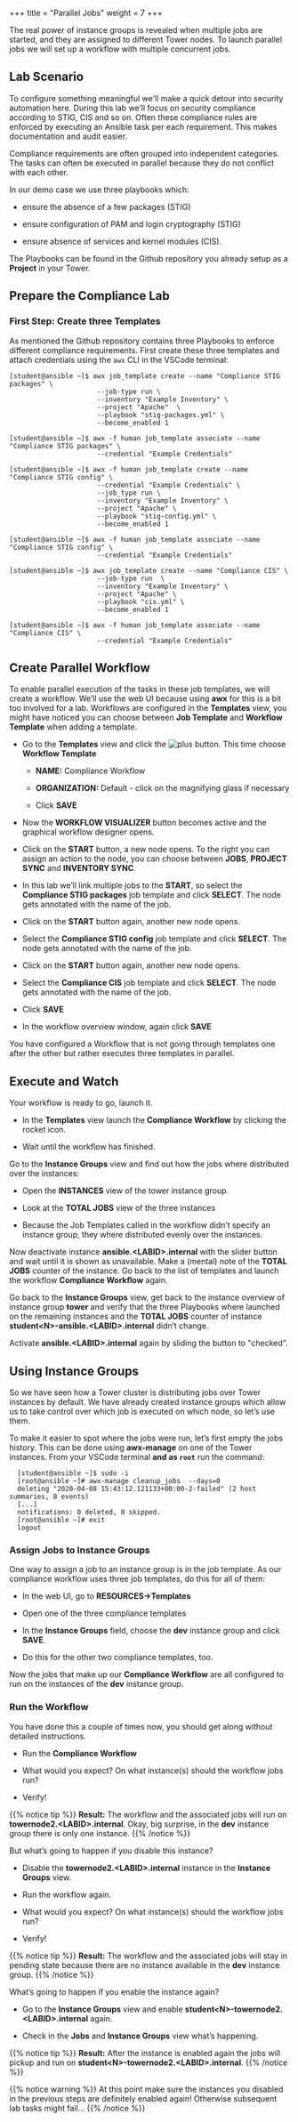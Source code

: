 +++
title = "Parallel Jobs"
weight = 7
+++

The real power of instance groups is revealed when multiple jobs are started, and they are assigned to different Tower nodes. To launch parallel jobs we will set up a workflow with multiple concurrent jobs.

## Lab Scenario

To configure something meaningful we'll make a quick detour into security automation here. During this lab we’ll focus on security compliance according to STIG, CIS and so on. Often these compliance rules are enforced by executing an Ansible task per each requirement. This makes documentation and audit easier.

Compliance requirements are often grouped into independent categories. The tasks can often be executed in parallel because they do not conflict with each other.

In our demo case we use three playbooks which:

  - ensure the absence of a few packages (STIG)

  - ensure configuration of PAM and login cryptography (STIG)

  - ensure absence of services and kernel modules (CIS).

The Playbooks can be found in the Github repository you already setup as a **Project** in your Tower.

## Prepare the Compliance Lab

### First Step: Create three Templates

As mentioned the Github repository contains three Playbooks to enforce different compliance requirements. First create these three templates and attach credentials using the `awx` CLI in the VSCode terminal:

    [student@ansible ~]$ awx job_template create --name "Compliance STIG packages" \
                          --job-type run \
                          --inventory "Example Inventory" \
                          --project "Apache"  \
                          --playbook "stig-packages.yml" \
                          --become_enabled 1

    [student@ansible ~]$ awx -f human job_template associate --name "Compliance STIG packages" \
                          --credential "Example Credentials"

    [student@ansible ~]$ awx -f human job_template create --name "Compliance STIG config" \
                          --credential "Example Credentials" \
                          --job_type run \
                          --inventory "Example Inventory" \
                          --project "Apache" \
                          --playbook "stig-config.yml" \
                          --become_enabled 1

    [student@ansible ~]$ awx -f human job_template associate --name "Compliance STIG config" \
                          --credential "Example Credentials"

    [student@ansible ~]$ awx job_template create --name "Compliance CIS" \
                          --job-type run  \
                          --inventory "Example Inventory" \
                          --project "Apache" \
                          --playbook "cis.yml" \
                          --become_enabled 1

    [student@ansible ~]$ awx -f human job_template associate --name "Compliance CIS" \
                          --credential "Example Credentials"

## Create Parallel Workflow

To enable parallel execution of the tasks in these job templates, we will create a workflow. We’ll use the web UI because using **awx** for this is a bit too involved for a lab. Workflows are configured in the **Templates** view, you might have noticed you can choose between **Job Template** and **Workflow Template** when adding a template.

  - Go to the **Templates** view and click the ![plus](../../images/green_plus.png?classes=inline) button. This time choose **Workflow Template**

      - **NAME:** Compliance Workflow

      - **ORGANIZATION:** Default - click on the magnifying glass if necessary

      - Click **SAVE**

  - Now the **WORKFLOW VISUALIZER** button becomes active and the     graphical workflow designer opens.

  - Click on the **START** button, a new node opens. To the right you can assign an action to the node, you can choose between **JOBS**, **PROJECT SYNC** and **INVENTORY SYNC**.

  - In this lab we’ll link multiple jobs to the **START**, so select the **Compliance STIG packages** job template and click **SELECT**. The node gets annotated with the name of the job.

  - Click on the **START** button again, another new node opens.

  - Select the **Compliance STIG config** job template and click **SELECT**. The node gets annotated with the name of the job.

  - Click on the **START** button again, another new node opens.

  - Select the **Compliance CIS** job template and click **SELECT**. The node gets annotated with the name of the job.

  - Click **SAVE**

  - In the workflow overview window, again click **SAVE**

You have configured a Workflow that is not going through templates one after the other but rather executes three templates in parallel.

## Execute and Watch

Your workflow is ready to go, launch it.

  - In the **Templates** view launch the **Compliance Workflow** by clicking the rocket icon.

  - Wait until the workflow has finished.

Go to the **Instance Groups** view and find out how the jobs where distributed over the instances:

  - Open the **INSTANCES** view of the tower instance group.

  - Look at the **TOTAL JOBS** view of the three instances

  - Because the Job Templates called in the workflow didn’t specify an
    instance group, they where distributed evenly over the instances.

Now deactivate instance **ansible.\<LABID>.internal** with the slider button and wait until it is shown as unavailable. Make a (mental) note of the **TOTAL JOBS** counter of the instance. Go back to the list of templates and launch the workflow **Compliance Workflow** again.

Go back to the **Instance Groups** view, get back to the instance overview of instance group **tower** and verify that the three Playbooks where launched on the remaining instances and the **TOTAL JOBS** counter of instance **student\<N>-ansible.\<LABID>.internal** didn’t change.

Activate **ansible.\<LABID>.internal** again by sliding the button to "checked".

## Using Instance Groups

So we have seen how a Tower cluster is distributing jobs over Tower instances by default. We have already created instance groups which allow us to take control over which job is executed on which node, so let’s use them.

To make it easier to spot where the jobs were run, let’s first empty the jobs history. This can be done using **awx-manage** on one of the Tower instances. From your VSCode terminal **and as `root`** run the command:

      [student@ansible ~]$ sudo -i
      [root@ansible ~]# awx-manage cleanup_jobs  --days=0
      deleting "2020-04-08 15:43:12.121133+00:00-2-failed" (2 host summaries, 8 events)
      [...]
      notifications: 0 deleted, 0 skipped.
      [root@ansible ~]# exit
      logout

### Assign Jobs to Instance Groups

One way to assign a job to an instance group is in the job template. As our compliance workflow uses three job templates, do this for all of them:

  - In the web UI, go to **RESOURCES→Templates**

  - Open one of the three compliance templates

  - In the **Instance Groups** field, choose the **dev** instance group and click **SAVE**.

  - Do this for the other two compliance templates, too.

Now the jobs that make up our **Compliance Workflow** are all configured to run on the instances of the **dev** instance group.

### Run the Workflow

You have done this a couple of times now, you should get along without detailed instructions.

  - Run the **Compliance Workflow**

  - What would you expect? On what instance(s) should the workflow jobs run?

  - Verify\!

{{% notice tip %}}
**Result:** The workflow and the associated jobs will run on **towernode2.\<LABID>.internal**. Okay, big surprise, in the **dev** instance group there is only one instance.
{{% /notice %}}

But what’s going to happen if you disable this instance?

  - Disable the **towernode2.\<LABID>.internal** instance in the **Instance Groups** view.

  - Run the workflow again.

  - What would you expect? On what instance(s) should the workflow jobs run?

  - Verify\!

{{% notice tip %}}
**Result:** The workflow and the associated jobs will stay in pending state because there are no instance available in the **dev** instance group.
{{% /notice %}}

What’s going to happen if you enable the instance again?

  - Go to the **Instance Groups** view and enable **student\<N>-towernode2.\<LABID>.internal** again.

  - Check in the **Jobs** and **Instance Groups** view what’s happening.

{{% notice tip %}}
**Result:** After the instance is enabled again the jobs will pickup and run on **student\<N>-towernode2.\<LABID>.internal**.
{{% /notice %}}

{{% notice warning %}}
At this point make sure the instances you disabled in the previous steps are definitely enabled again\! Otherwise subsequent lab tasks might fail…
{{% /notice %}}

